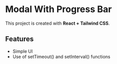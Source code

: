 # Modal With Progress Bar

This project is created with **React + Tailwind CSS**.

## Features

- Simple UI
- Use of setTimeout() and setInterval() functions

